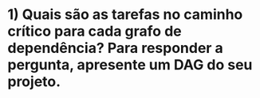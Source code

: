 # 1) Quais são as tarefas no caminho crítico para cada grafo de dependência? Para responder a pergunta, apresente um DAG do seu projeto.  
  

